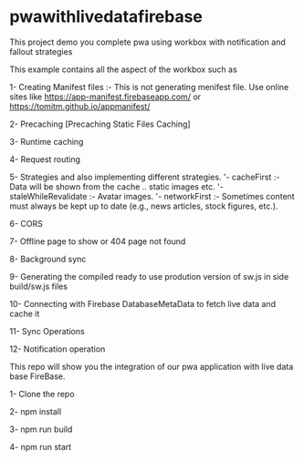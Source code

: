 # pwawithlivedatafirebase

This project demo you complete pwa using workbox with notification and fallout strategies

This example contains all the aspect of the workbox such as

1- Creating Manifest files :- This is not generating menifest file. Use online sites like https://app-manifest.firebaseapp.com/ or https://tomitm.github.io/appmanifest/

2- Precaching [Precaching Static Files Caching]

3- Runtime caching

4- Request routing

5- Strategies and also implementing different strategies. '- cacheFirst :- Data will be shown from the cache .. static images etc. '- staleWhileRevalidate :- Avatar images. '- networkFirst :- Sometimes content must always be kept up to date (e.g., news articles, stock figures, etc.).

6- CORS

7- Offline page to show or 404 page not found

8- Background sync

9- Generating the compiled ready to use prodution version of sw.js in side build/sw.js files

10- Connecting with Firebase DatabaseMetaData to fetch live data and cache it

11- Sync Operations

12- Notification operation


This repo will show you the integration of our pwa application with live data base FireBase.

1- Clone the repo

2- npm install

3- npm run build

4- npm run start 



